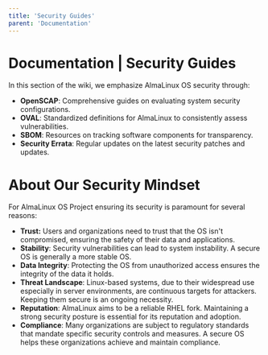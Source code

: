```yaml
---
title: 'Security Guides'
parent: 'Documentation'
---
```


<Breadcrumbs />

# Documentation | Security Guides

In this section of the wiki, we emphasize AlmaLinux OS security through:

- **OpenSCAP**: Comprehensive guides on evaluating system security configurations.
- **OVAL**: Standardized definitions for AlmaLinux to consistently assess vulnerabilities.
- **SBOM**: Resources on tracking software components for transparency.
- **Security Errata**: Regular updates on the latest security patches and updates.

# About Our Security Mindset

For AlmaLinux OS Project ensuring its security is paramount for several reasons:

- **Trust:** Users and organizations need to trust that the OS isn't compromised, ensuring the safety of their data and applications.
- **Stability**: Security vulnerabilities can lead to system instability. A secure OS is generally a more stable OS.
- **Data Integrity**: Protecting the OS from unauthorized access ensures the integrity of the data it holds.
- **Threat Landscape**: Linux-based systems, due to their widespread use especially in server environments, are continuous targets for attackers. Keeping them secure is an ongoing necessity.
- **Reputation**: AlmaLinux aims to be a reliable RHEL fork. Maintaining a strong security posture is essential for its reputation and adoption.
- **Compliance**: Many organizations are subject to regulatory standards that mandate specific security controls and measures. A secure OS helps these organizations achieve and maintain compliance.

